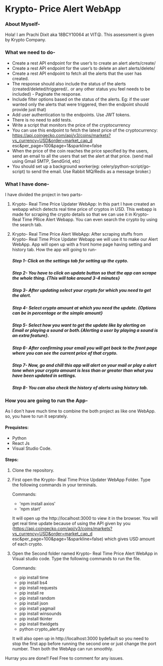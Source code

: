 # Krypto- Price Alert WebApp

### About Myself-
 Hola! I am Prachi Dixit aka 18BCY10064 at VIT😜.
 This assessment is given by Krypto Company.
 
### What we need to do-   
- Create a rest API endpoint for the user’s to create an alert alerts/create/ 
- Create a rest API endpoint for the user’s to delete an alert alerts/delete/ 
- Create a rest API endpoint to fetch all the alerts that the user has created. 
- The response should also include the status of the alerts (created/deleted/triggered/.. or any other status you feel needs to be included) - Paginate the response.
- Include filter options based on the status of the alerts. Eg: if the user wanted only the alerts that were triggered, then the endpoint should provide just that)
- Add user authentication to the endpoints. Use JWT tokens.
- There is no need to add tests.
- Write a script that monitors the price of the cryptocurrency
- You can use this endpoint to fetch the latest price of the cryptocurrency: https://api.coingecko.com/api/v3/coins/markets?vs_currency=USD&order=market_cap_d esc&per_page=100&page=1&sparkline=false
- When the price of the coin reaches the price specified by the users, send an email to all the users that set the alert at that price. (send mail using Gmail SMTP, SendGrid, etc) 
- You should set up a background worker(eg: celery/python-script/go-script) to send the email. Use Rabbit MQ/Redis as a message broker.)

### What I have done-
I have divided the project in two parts-
1. Krypto- Real Time Price Updater WebApp: 
      In this part I have created an webapp which detects real time price of cryptos in USD. This webapp is made for scraping the crypto details so that we can use it in Krypto- Real Time PRice Alert Webapp. 
      You can even search the crypto by using the search tab.
      
2. Krypto- Real Time Price Alert WebApp: 
      After scraping stuffs from Krypto- Real Time Price Updater Webapp we will use it to make our Alert WebApp.
      App will open up with a front home page having setting and history tab. How the app will going to run-
      
      ##### Step 1- Click on the settings tab for setting up the cypto.
      ##### Step 2- You have to click on update button so that the app can scrape the whole thing. {This will take around 3-4 minutes}
      ##### Step 3- After updating select your crypto for which you need to get the alert.
      ##### Step 4- Select crypto amount at which you need the update. {Options can be in percentage or the simple amount}
      ##### Step 5- Select how you want to get the update like by alerting on Email or playing a sound or both.{Alerting a user by playing a sound is an extra feature}.
      ##### Step 6- After confirming your email you will get back to the front page where you can see the current price of that crypto.
      ##### Step 7- Now, go and chill this app will alert on your mail or play a alert tone when your crypto amount is less than or greater than what you have been updated in settings.
      ##### Step 8- You can also check the history of alerts using history tab.
      
 ### How you are going to run the App-
 As I don't have much time to combine the both project as like one WebApp. so, you have to run it seprately. 
 
#### Prequistes:
 
   - Python
   - React Js
   - Visual Studio Code.

#### Steps:

   1. Clone the repository.
   2. First open the Krypto- Real Time Price Updater WebApp Folder. Type the following commands in your terminals.
       
       Commands:
        - 'npm install axios'
        - 'npm start'
       
       It will open up the http://localhost:3000 to view it in the browser. You will get real time update because of using the API given by you (https://api.coingecko.com/api/v3/coins/markets?vs_currency=USD&order=market_cap_d esc&per_page=100&page=1&sparkline=false) which gives USD amount of each crypto.
   3. Open the Second folder named Krypto- Real Time Price Alert WebApp in Visual studio code. Type the following commands to run the file.
       
       Commands:
        - pip install time
        - pip install bs4
        - pip install requests
        - pip install re
        - pip install random
        - pip install json
        - pip install yagmail
        - pip install winsounds
        - pip install tkinter
        - pip install ttwidgets
        - python crypto_alert.py
       
       It will also open up in http://localhost:3000 bydefault so you need to stop the first app before running the second one or just change the port number. Then both the WebApp can run smoothly.
       
 Hurray you are done!! 
 Feel Free to comment for any issues.
       
       
       
       
       
       
 
        
      
      
